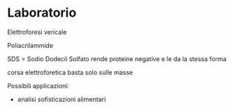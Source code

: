 # Laboratorio


Elettroforesi vericale 

Poliacrilammide


SDS = Sodio Dodecil Solfato rende proteine negative e le da la stessa forma

corsa elettroforetica basta solo sulle masse


Possibili applicazioni:
* analisi sofisticazioni alimentari
<!--stackedit_data:
eyJoaXN0b3J5IjpbODIzOTkzODIxLC0xNjU2ODg0NjMzLC0xMj
E1Njc2ODQ3LC01NDQ0MDg5MTVdfQ==
-->